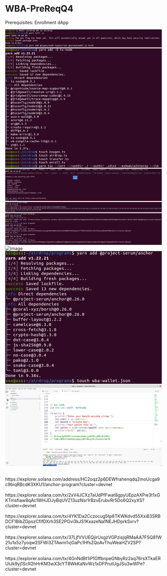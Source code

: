 # WBA-PreReqQ4
Prerequisites: Enrollment dApp

![image](1.png)
![image](2.png)
![image](3.png)
![image](4.png)
![image](5.png)
![image](6.png)
![image](7.png)
![image](8.png)

<br/>
https://explorer.solana.com/address/HC2oqz2p6DEWfrahenqdq2moUcga9c9biqRBcdK3XKU1/anchor-program?cluster=devnet
<br/>

<br/>
https://explorer.solana.com/tx/2xV4JCXz7aUdPfFwat8gpyUEpzAXPw3t1xGKTmsfiaw8qAc1WHJDJyBqUVZ13uzNsr1rBzvErubvRr5Do6Q2xyXS?cluster=devnet
<br/>


<br/>
https://explorer.solana.com/tx/4YK1Da2Cczocug5tp8TKWKdvd55Xxi83SRBDCF1BibZGpszCfifDXrh3SE2PGvi3kJS1KxazeNa1NEJHDprkSxrv?cluster=devnet
<br/>

<br/>
https://explorer.solana.com/tx/37LjfVVUEQjirUsgzVGPzisjqRMaAA7FSQ81W21u1x5z7yoqw2SFWi3ZTAwm1vjGaPc1HfsZQoAvThuWeaHZV2SP?cluster=devnet
<br/>


<br/>
https://explorer.solana.com/tx/4GnNdBt1iP1GffbnpeGNbyRz2aq76rsXTkaERUtJk9yj1ScR2hHrKM3wX3cYT8WkKaNvWz1xDFPrutUgJSu3wWPe?cluster=devnet
<br/>


